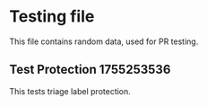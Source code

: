 # Testing file

This file contains random data, used for PR testing.


## Test Protection 1755253536

This tests triage label protection.
